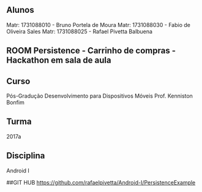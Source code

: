 
## Alunos
Matr: 1731088010 - Bruno Portela de Moura
Matr: 1731088030 - Fabio de Oliveira Sales
Matr: 1731088025 - Rafael Pivetta Balbuena

## ROOM Persistence - Carrinho de compras - Hackathon em sala de aula
## Curso
Pós-Gradução Desenvolvimento para Dispositivos Móveis
Prof. Kenniston Bonfim
## Turma
2017a
## Disciplina
Android I

##GIT HUB https://github.com/rafaelpivetta/Android-I/PersistenceExample
